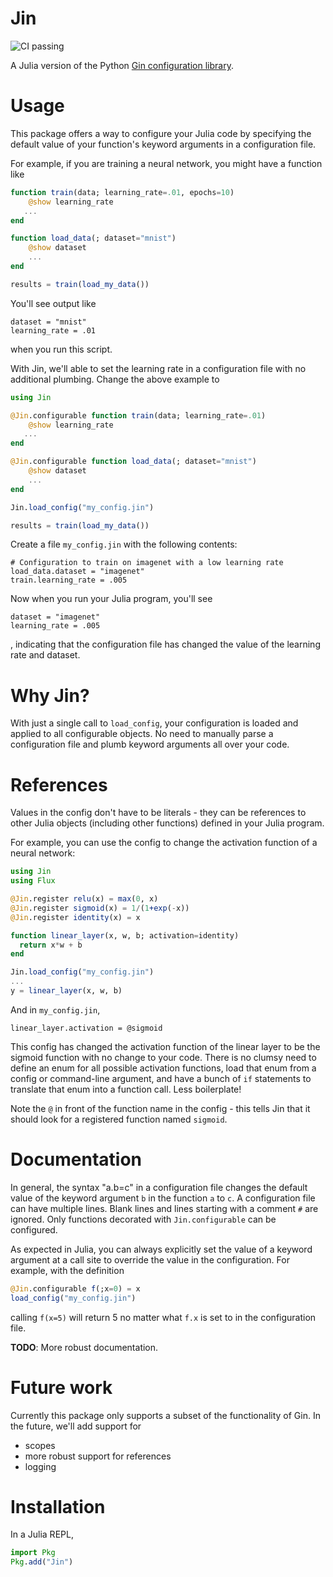 # Jin
![CI passing](https://github.com/malmaud/Jin.jl/actions/workflows/ci.yml/badge.svg)

A Julia version of the Python [Gin configuration library](https://github.com/google/gin-config).

# Usage
This package offers a way to configure your Julia code by specifying the default value of your function's keyword arguments in a configuration file.

For example, if you are training a neural network, you might have a function like

```julia
function train(data; learning_rate=.01, epochs=10)
    @show learning_rate
   ...
end

function load_data(; dataset="mnist")
    @show dataset
    ...
end

results = train(load_my_data())
```

You'll see output like 

```
dataset = "mnist"
learning_rate = .01
``` 

when you run this script.

With Jin, we'll able to set the learning rate in a configuration file with no additional plumbing. Change the above example to

```julia
using Jin

@Jin.configurable function train(data; learning_rate=.01)
    @show learning_rate
   ...
end

@Jin.configurable function load_data(; dataset="mnist")
    @show dataset
    ...
end

Jin.load_config("my_config.jin")

results = train(load_my_data())
```

Create a file `my_config.jin` with the following contents:

```
# Configuration to train on imagenet with a low learning rate
load_data.dataset = "imagenet"
train.learning_rate = .005
```

Now when you run your Julia program, you'll see 

```
dataset = "imagenet"
learning_rate = .005
``` 

, indicating that the configuration file has changed the value of the learning rate and dataset.



# Why Jin?
With just a single call to `load_config`, your configuration is loaded and applied to all configurable objects. No need to manually parse a configuration file and plumb keyword arguments all over your code.

# References
Values in the config don't have to be literals - they can be references to other Julia objects (including other functions) defined in your Julia program.

For example, you can use the config to change the activation function of a neural network:

```julia
using Jin
using Flux

@Jin.register relu(x) = max(0, x)
@Jin.register sigmoid(x) = 1/(1+exp(-x))
@Jin.register identity(x) = x

function linear_layer(x, w, b; activation=identity)
  return x*w + b
end

Jin.load_config("my_config.jin")
...
y = linear_layer(x, w, b)
```

And in `my_config.jin`,

```
linear_layer.activation = @sigmoid
```

This config has changed the activation function of the linear layer to be the sigmoid function with no change to your code. There is no clumsy need to define an enum for all possible activation functions, load that enum from a config or command-line argument, and have a bunch of `if` statements to translate that enum into a function call. Less boilerplate!

Note the `@` in front of the function name in the config - this tells Jin that it should look for a registered function named `sigmoid`.

# Documentation
In general, the syntax "a.b=c" in a configuration file changes the default value of the keyword argument `b` in the function `a` to `c`. A configuration file can have multiple lines. Blank lines and lines starting with a comment `#` are ignored. Only functions decorated with `Jin.configurable` can be configured.

As expected in Julia, you can always explicitly set the value of a keyword argument at a call site to override the value in the configuration. For example, with the definition

```julia
@Jin.configurable f(;x=0) = x
load_config("my_config.jin")
```

calling `f(x=5)` will return 5 no matter what `f.x` is set to in the configuration file.


**TODO**: More robust documentation.

# Future work
Currently this package only supports a subset of the functionality of Gin. In the future, we'll add support for

* scopes
* more robust support for references
* logging

# Installation
In a Julia REPL,

```julia
import Pkg
Pkg.add("Jin")
```
